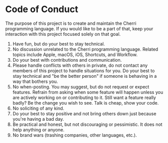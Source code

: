 # Code of Conduct

The purpose of this project is to create and maintain the Cherri programming language. If you would like to
be a part of that, keep your interaction with this project focused solely on that goal.

1. Have fun, but do your best to stay technical.
2. No discussion unrelated to the Cherri programming language. Related topics include Apple, macOS, iOS, Shortcuts, and
   Workflow.
3. Do your best with contributions and communication.
4. Please handle conflicts with others in private, do not contact any members of this project to handle situations
   for you. Do your best to stay technical and "be the better person" if someone is behaving in a way that bothers you.
5. No when-posting. You may suggest, but do not request or expect features. Refrain from asking when some feature
   will happen unless you are actively working on or contributing to it. Still want a feature really badly? Be the
   change you wish to see. Talk is cheap, show your code.
6. No soliciting of any kind.
7. Do your best to stay positive and not bring others down just because you're having a bad day.
8. Be practical and honest, but not discouraging or pessimistic. It does not help anything or anyone.
9. No brand wars (trashing companies, other languages, etc.).
